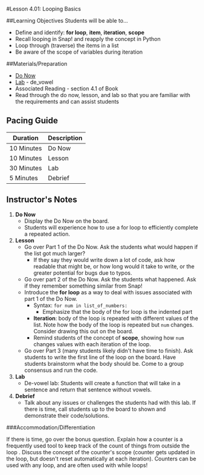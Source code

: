 #Lesson 4.01: Looping Basics

##Learning Objectives
Students will be able to...

* Define and identify: **for loop**, **item**, **iteration**, **scope**
* Recall looping in Snap! and reapply the concept in Python 
* Loop through (traverse) the items in a list
* Be aware of the scope of variables during iteration 

##Materials/Preparation
* [Do Now]
* [Lab] - de_vowel
* Associated Reading - section 4.1 of Book
*  Read through the do now, lesson, and lab so that you are familiar with the requirements and can assist students

## Pacing Guide
| **Duration**   | **Description** |
| ---------- | ----------- |
| 10 Minutes  | Do Now      |
| 10 Minutes | Lesson      |
| 30 Minutes | Lab         |
| 5 Minutes | Debrief     |

## Instructor's Notes

1. **Do Now**
    * Display the Do Now on the board.
    * Students will experience how to use a for loop to efficiently complete a repeated action.
2. **Lesson**
	* Go over Part 1 of the Do Now. Ask the students what would happen if the list got much larger? 
	    * If they say they would write down a lot of code, ask how readable that might be, or how long would it take to write, or the greater potential for bugs due to typos.
	* Go over part 2 of the Do Now. Ask the students what happened. Ask if they remember something similar from Snap! 
	* Introduce the **for loop** as a way to deal with issues associated with part 1 of the Do Now. 
		* Syntax: `for num in list_of_numbers:`
		    * Emphasize that the body of the for loop is the indented part
		* **Iteration**: body of the loop is repeated with different values of the list. Note how the body of the loop is repeated but `num` changes. Consider drawing this out on the board. 
		* Remind students of the concept of **scope**, showing how `num` changes values with each iteration of the loop. 
	* Go over Part 3 (many students likely didn't have time to finish). Ask students to write the first line of the loop on the board. Have students brainstorm what the body should be. Come to a group consensus and run the code.  
3. **Lab**
	* De-vowel lab: Students will create a function that will take in a sentence and return that sentence without vowels. 
4. **Debrief**
	* Talk about any issues or challenges the students had with this lab. If there is time, call students up to the board to shown and demonstrate their code/solutions.
	

###Accommodation/Differentiation

If there is time, go over the bonus question. Explain how a counter is a frequently used tool to keep track of the count of things from outside the loop . Discuss the concept of the counter's scope (counter gets updated in the loop, but doesn't reset automatically at each iteration). Counters can be used with any loop, and are often used with while loops!



[Do Now]: do_now.md
[Lab]: lab.md